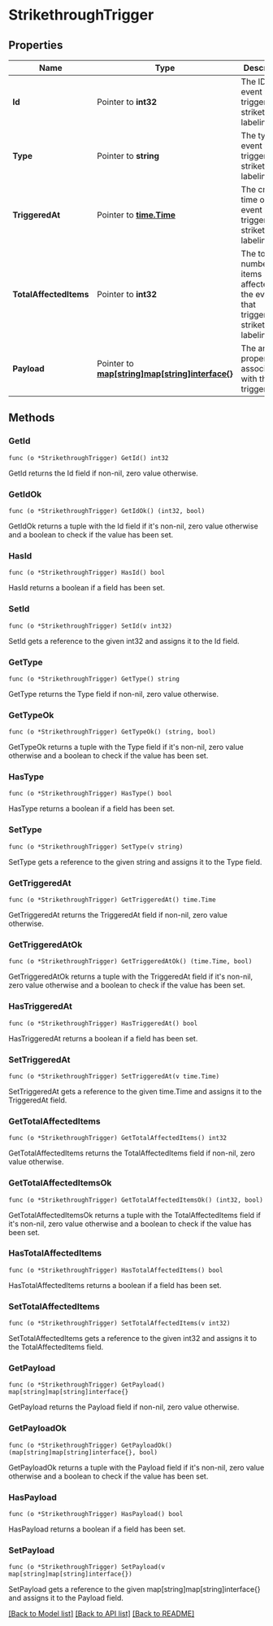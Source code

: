 # StrikethroughTrigger

## Properties

Name | Type | Description | Notes
------------ | ------------- | ------------- | -------------
**Id** | Pointer to **int32** | The ID of the event that triggered the strikethrough labeling. | 
**Type** | Pointer to **string** | The type of event that triggered the strikethrough labeling. | 
**TriggeredAt** | Pointer to [**time.Time**](time.Time.md) | The creation time of the event that triggered the strikethrough labeling. | 
**TotalAffectedItems** | Pointer to **int32** | The total number of items affected by the event that triggered the strikethrough labeling. | 
**Payload** | Pointer to [**map[string]map[string]interface{}**](map[string]interface{}.md) | The arbitrary properties associated with this trigger type. | 

## Methods

### GetId

`func (o *StrikethroughTrigger) GetId() int32`

GetId returns the Id field if non-nil, zero value otherwise.

### GetIdOk

`func (o *StrikethroughTrigger) GetIdOk() (int32, bool)`

GetIdOk returns a tuple with the Id field if it's non-nil, zero value otherwise
and a boolean to check if the value has been set.

### HasId

`func (o *StrikethroughTrigger) HasId() bool`

HasId returns a boolean if a field has been set.

### SetId

`func (o *StrikethroughTrigger) SetId(v int32)`

SetId gets a reference to the given int32 and assigns it to the Id field.

### GetType

`func (o *StrikethroughTrigger) GetType() string`

GetType returns the Type field if non-nil, zero value otherwise.

### GetTypeOk

`func (o *StrikethroughTrigger) GetTypeOk() (string, bool)`

GetTypeOk returns a tuple with the Type field if it's non-nil, zero value otherwise
and a boolean to check if the value has been set.

### HasType

`func (o *StrikethroughTrigger) HasType() bool`

HasType returns a boolean if a field has been set.

### SetType

`func (o *StrikethroughTrigger) SetType(v string)`

SetType gets a reference to the given string and assigns it to the Type field.

### GetTriggeredAt

`func (o *StrikethroughTrigger) GetTriggeredAt() time.Time`

GetTriggeredAt returns the TriggeredAt field if non-nil, zero value otherwise.

### GetTriggeredAtOk

`func (o *StrikethroughTrigger) GetTriggeredAtOk() (time.Time, bool)`

GetTriggeredAtOk returns a tuple with the TriggeredAt field if it's non-nil, zero value otherwise
and a boolean to check if the value has been set.

### HasTriggeredAt

`func (o *StrikethroughTrigger) HasTriggeredAt() bool`

HasTriggeredAt returns a boolean if a field has been set.

### SetTriggeredAt

`func (o *StrikethroughTrigger) SetTriggeredAt(v time.Time)`

SetTriggeredAt gets a reference to the given time.Time and assigns it to the TriggeredAt field.

### GetTotalAffectedItems

`func (o *StrikethroughTrigger) GetTotalAffectedItems() int32`

GetTotalAffectedItems returns the TotalAffectedItems field if non-nil, zero value otherwise.

### GetTotalAffectedItemsOk

`func (o *StrikethroughTrigger) GetTotalAffectedItemsOk() (int32, bool)`

GetTotalAffectedItemsOk returns a tuple with the TotalAffectedItems field if it's non-nil, zero value otherwise
and a boolean to check if the value has been set.

### HasTotalAffectedItems

`func (o *StrikethroughTrigger) HasTotalAffectedItems() bool`

HasTotalAffectedItems returns a boolean if a field has been set.

### SetTotalAffectedItems

`func (o *StrikethroughTrigger) SetTotalAffectedItems(v int32)`

SetTotalAffectedItems gets a reference to the given int32 and assigns it to the TotalAffectedItems field.

### GetPayload

`func (o *StrikethroughTrigger) GetPayload() map[string]map[string]interface{}`

GetPayload returns the Payload field if non-nil, zero value otherwise.

### GetPayloadOk

`func (o *StrikethroughTrigger) GetPayloadOk() (map[string]map[string]interface{}, bool)`

GetPayloadOk returns a tuple with the Payload field if it's non-nil, zero value otherwise
and a boolean to check if the value has been set.

### HasPayload

`func (o *StrikethroughTrigger) HasPayload() bool`

HasPayload returns a boolean if a field has been set.

### SetPayload

`func (o *StrikethroughTrigger) SetPayload(v map[string]map[string]interface{})`

SetPayload gets a reference to the given map[string]map[string]interface{} and assigns it to the Payload field.


[[Back to Model list]](../README.md#documentation-for-models) [[Back to API list]](../README.md#documentation-for-api-endpoints) [[Back to README]](../README.md)


